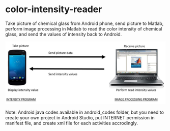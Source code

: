 # color-intensity-reader
Take picture of chemical glass from Android phone, send picture to Matlab, perform image processing in Matlab to read the color intensity of chemical glass, and send the values of intensity back to Android.

![Expl Img](/images/Capture.JPG)

Note: Android java codes available in android_codes folder, but you need to create your own project in Android Studio, put INTERNET permission in manifest file, and create xml file for each activities accrodingly.
